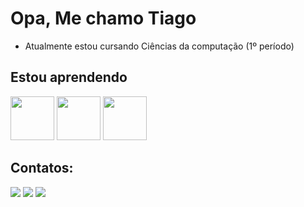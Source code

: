 # Opa, Me chamo Tiago

- Atualmente estou cursando Ciências da computação (1º período)

## Estou aprendendo
<div>
  <img src="https://cdn.jsdelivr.net/gh/devicons/devicon@latest/icons/html5/html5-original.svg" width="70" />
  <img src="https://cdn.jsdelivr.net/gh/devicons/devicon@latest/icons/css3/css3-original.svg" width="70" />
  <img src="https://cdn.jsdelivr.net/gh/devicons/devicon@latest/icons/javascript/javascript-original.svg" width="70" /> 
</div>

## Contatos:

<div>
<a href="https://instagram.com/etiagu" target="_blank" > <img loading="lazy" src="https://img.shields.io/badge/-Instagram-%23E4405F?style=for-the-badge&logo=instagram&logoColor=white" target="_blank" ></a>
<a href = "https://mail.google.com/mail/u/0/#inbox?compose=new/tiagopereira14200@gmail.com"><img loading="lazy" src="https://img.shields.io/badge/Gmail-D14836?style=for-the-badge&logo=gmail&logoColor=white" target="_blank" ></a>
<a href="https://www.linkedin.com/in/tiagooliveira-/" target="_blank" ><img loading="lazy" src="https://img.shields.io/badge/-LinkedIn-%230077B5?style=for-the-badge&logo=linkedin&logoColor=white" target="_blank" ></a>   
</div>

